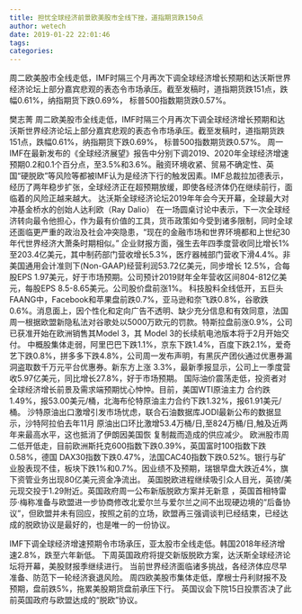 ```yaml
---
title: 担忧全球经济前景欧美股市全线下挫，道指期货跌150点
author: wetech
date: 2019-01-22 22:01:46
tags: 
categories: 
---
```

周二欧美股市全线走低，IMF时隔三个月再次下调全球经济增长预期和达沃斯世界经济论坛上部分嘉宾悲观的表态令市场承压。截至发稿时，道指期货跌151点，跌幅0.61%，纳指期货下跌0.69%， 标普500指数期货跌0.57%。
<!-- more -->
樊志菁
周二欧美股市全线走低，IMF时隔三个月再次下调全球经济增长预期和达沃斯世界经济论坛上部分嘉宾悲观的表态令市场承压。截至发稿时，道指期货跌151点，跌幅0.61%，纳指期货下跌0.69%， 标普500指数期货跌0.57%。
周一IMF在最新发布的《全球经济展望》报告中分别下调2019、2020年全球经济增速预期0.2和0.1个百分点，至3.5%和3.6%。融资环境收紧、贸易不确定性、英国“硬脱欧”等风险等都被IMF认为是经济下行的触发因素。IMF总裁拉加德表示，经历了两年稳步扩张，全球经济正在超预期放缓，即使各经济体仍在继续前行，面临着的风险正越来越大。
达沃斯全球经济论坛2019年年会今天开幕，全球最大对冲基金桥水的创始人达利欧（Ray Dalio） 在一场圆桌讨论中表示，下一次全球经济转向最令他担心，作为最有价值的工具，货币政策如今受到诸多限制，同时全球还面临更严重的政治及社会冲突隐患，“现在的金融市场和世界环境都和上世纪30年代世界经济大萧条时期相似。”
企业财报方面，强生去年四季度营收同比增长1%至203.4亿美元，其中制药部门营收增长5.3%，医疗器械部门营收下滑4.4%。非美国通用会计准则下(Non-GAAP)经营利润53.72亿美元，同步增长 12.5%，合每股EPS 1.97美元，好于市场预期。公司预计2019财年全年营收区间804-812亿美元，每股EPS 8.5-8.65美元。公司股价盘前涨1%。
科技股料全线低开，五巨头FAANG中，Facebook和苹果盘前跌0.7%，亚马逊和奈飞跌0.8%，谷歌跌 0.6%。消息面上，因个性化和定向广告不透明、缺少充分信息和有效同意，法国周一根据欧盟新隐私法对谷歌处以5000万欧元的罚款。特斯拉盘前涨0.9%，公司已获准开始在欧洲销售其Model 3，其 Model 3的长续航电池版本将于2月开始交付。
中概股集体走弱，阿里巴巴下跌1.1%，京东下跌1.4%，百度下跌2.1%，爱奇艺下跌0.8%，拼多多下跌4.8%，公司周一发布声明，有黑灰产团伙通过优惠券漏洞盗取数千万元平台优惠券。新东方上涨 3.3%，最新季报显示，公司上一季度营收5.97亿美元，同比增长27.8%，好于市场预期。
国际油价震荡走低，投资者对全球经济增长前景及需求端预期忧心忡忡。目前，美国WTI原油主力 合约跌1.49%，报53.00美元/桶，北海布伦特原油主力合约下跌1.32%，报61.91美元/桶。
沙特原油出口激增引发市场忧虑，联合石油数据库JODI最新公布的数据显示，沙特阿拉伯去年11月 原油出口环比激增53.4万桶/日,至824万桶/日,触及近两年来最高水平，这也抵消了伊朗因美国恢 复制裁而造成的供应减少。
欧洲股市周二低开低走，目前欧洲斯托克600指数下跌0.39%，英国富时100指数下跌0.58%，德国 DAX30指数下跌0.47%，法国CAC40指数下跌0.52%。银行与矿业股表现不佳，板块下跌1%和0.7%。因业绩不及预期，瑞银早盘大跌近4%，旗下资管业务出现80亿美元资金净流出。
英国脱欧进程继续吸引众人目光，英镑/美元现交投于1.29附近。英国政府周一公布新版脱欧方案并无新意 ，英国首相特雷莎·梅称准备与欧盟进一步协商修改北爱尔兰与爱尔兰之间不出现硬边境的“后备协议”，但欧盟并未有回应，按照之前的立场，欧盟再三强调谈判已经结束，已经达成的脱欧协议是最好的，也是唯一的一份协议。
 
 
IMF下调全球经济增速预期令市场承压，亚太股市全线走低。韩国2018年经济增速2.8%，跌至六年新低。
下周英国政府将提交新版脱欧方案，达沃斯全球经济论坛将开幕，美股财报季继续进行。
当前世界经济面临诸多挑战，各经济体应尽早准备、防范下一轮经济衰退风险。
周四欧美股市集体走低，摩根士丹利财报不及预期，盘前跌5%，拖累美股期货盘前承压下行。
英国议会下院15日投票否决了此前英国政府与欧盟达成的“脱欧”协议。
